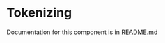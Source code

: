 # Tokenizing

Documentation for this component is in [README.md](../../README.md#lexical-analysis-tokenizing)